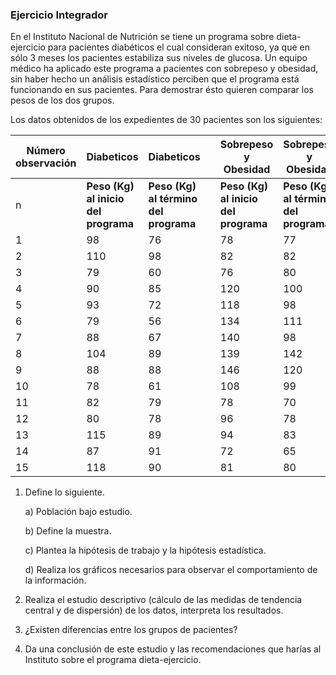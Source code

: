### Ejercicio Integrador

En el  Instituto Nacional  de Nutrición  se tiene un programa sobre dieta-ejercicio para pacientes diabéticos el cual consideran exitoso,  ya que en sólo 3 meses  los pacientes estabiliza sus niveles de glucosa. Un   equipo médico ha aplicado este programa  a pacientes con sobrepeso y obesidad, sin haber hecho un análisis  estadístico perciben que el programa está funcionando  en sus pacientes. Para demostrar ésto quieren comparar los pesos de los dos grupos.

Los datos obtenidos de los expedientes de 30 pacientes son los siguientes:

Número observación	|	Diabeticos	|	Diabeticos	|		|	Sobrepeso y Obesidad	|	Sobrepeso y Obesidad	|
-------	|	-------	|	-------	|	-------	|	-------	|	-------	|
n	|	**Peso (Kg) al inicio del programa**	|	**Peso (Kg) al término del programa**	|		|	**Peso (Kg) al inicio del programa**	|	**Peso (Kg) al término del programa**	|
1	|	98	|	76	|		|	78	|	77	|
2	|	110	|	98	|		|	82	|	82	|
3	|	79	|	60	|		|	76	|	80	|
4	|	90	|	85	|		|	120	|	100	|
5	|	93	|	72	|		|	118	|	98	|
6	|	79	|	56	|		|	134	|	111	|
7	|	88	|	67	|		|	140	|	98	|
8	|	104	|	89	|		|	139	|	142	|
9	|	88	|	88	|		|	146	|	120	|
10	|	78	|	61	|		|	108	|	99	|
11	|	82	|	79	|		|	78	|	70	|
12	|	80	|	78	|		|	96	|	78	|
13	|	115	|	89	|		|	94	|	83	|
14	|	87	|	91	|		|	72	|	65	|
15	|	118	|	90	|		|	81	|	80	|


1. Define lo siguiente.

    a) Población bajo estudio.
    
    b) Define la muestra.
    
    c) Plantea la hipótesis de trabajo y la hipótesis estadística.      
   
    d) Realiza los gráficos necesarios para observar el comportamiento de la información.
    
2. Realiza el estudio descriptivo (cálculo de las medidas de tendencia central y de dispersión) de los datos, interpreta los resultados.

3. ¿Existen diferencias entre los grupos de pacientes?
4. Da una conclusión de este estudio y las recomendaciones que harías al Instituto sobre el programa dieta-ejercicio.
